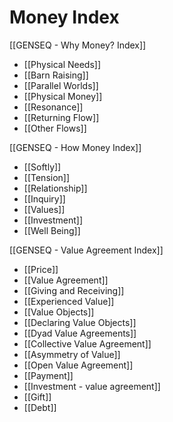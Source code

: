 # Money Index

[[GENSEQ - Why Money? Index]]
- [[Physical Needs]]
- [[Barn Raising]]
- [[Parallel Worlds]]
- [[Physical Money]]
- [[Resonance]]
- [[Returning Flow]]
- [[Other Flows]]

[[GENSEQ - How Money Index]]
- [[Softly]]
- [[Tension]]
- [[Relationship]]
- [[Inquiry]]
- [[Values]]
- [[Investment]]
- [[Well Being]]

[[GENSEQ - Value Agreement Index]]
- [[Price]]
- [[Value Agreement]]
- [[Giving and Receiving]]
- [[Experienced Value]]
- [[Value Objects]]
- [[Declaring Value Objects]]
- [[Dyad Value Agreements]]
- [[Collective Value Agreement]]
- [[Asymmetry of Value]]
- [[Open Value Agreement]]
- [[Payment]]
- [[Investment - value agreement]]
- [[Gift]]
- [[Debt]]